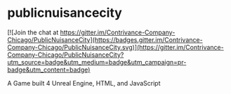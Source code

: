 # publicnuisancecity

[![Join the chat at https://gitter.im/Contrivance-Company-Chicago/PublicNuisanceCity](https://badges.gitter.im/Contrivance-Company-Chicago/PublicNuisanceCity.svg)](https://gitter.im/Contrivance-Company-Chicago/PublicNuisanceCity?utm_source=badge&utm_medium=badge&utm_campaign=pr-badge&utm_content=badge)

A Game built 4 Unreal Engine, HTML, and JavaScript
